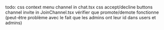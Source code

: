 todo:
css context menu channel in chat.tsx
css accept/decline buttons channel invite in JoinChannel.tsx
vérifier que promote/demote fonctionne (peut-être problème avec le fait que les admins ont leur id dans users et admins)
